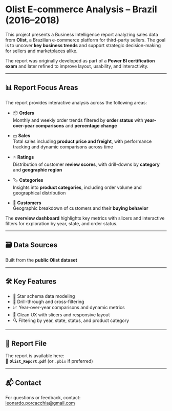 # Olist E-commerce Analysis – Brazil (2016–2018)

This project presents a Business Intelligence report analyzing sales data from **Olist**, a Brazilian e-commerce platform for third-party sellers. The goal is to uncover **key business trends** and support strategic decision-making for sellers and marketplaces alike.

The report was originally developed as part of a **Power BI certification exam** and later refined to improve layout, usability, and interactivity.

---

## 📊 Report Focus Areas

The report provides interactive analysis across the following areas:

- 📦 **Orders**  
  Monthly and weekly order trends filtered by **order status** with **year-over-year comparisons** and **percentage change**

- 💵 **Sales**  
  Total sales including **product price and freight**, with performance tracking and dynamic comparisons across time

- ⭐ **Ratings**  
  Distribution of customer **review scores**, with drill-downs by **category** and **geographic region**

- 🏷️ **Categories**  
  Insights into **product categories**, including order volume and geographical distribution

- 👥 **Customers**  
  Geographic breakdown of customers and their **buying behavior**

The **overview dashboard** highlights key metrics with slicers and interactive filters for exploration by year, state, and order status.

---

## 🗃️ Data Sources

Built from the **public Olist dataset**
 
---

## 🛠️ Key Features

- 📐 Star schema data modeling
- 🧭 Drill-through and cross-filtering
- 📈 Year-over-year comparisons and dynamic metrics
- 🎯 Clean UX with slicers and responsive layout
- 🔍 Filtering by year, state, status, and product category

---

## 📄 Report File

The report is available here:  
📎 **`Olist_Report.pdf`** (or `.pbix` if preferred)

---

## 📬 Contact

For questions or feedback, contact:  
[leonardo.porcacchia@gmail.com](mailto:leonardo.porcacchia@gmail.com)

